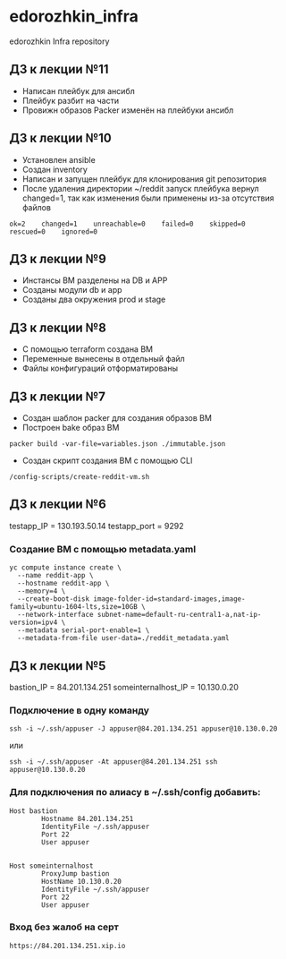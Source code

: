 # edorozhkin_infra
edorozhkin Infra repository

## ДЗ к лекции №11

- Написан плейбук для ансибл
- Плейбук разбит на части
- Провижн образов Packer изменён на плейбуки ансибл

## ДЗ к лекции №10

- Установлен ansible
- Создан inventory 
- Написан и запущен плейбук для клонирования git репозитория
- После удаления директории ~/reddit запуск плейбука вернул changed=1, так как изменения были применены из-за отсутствия файлов
```
ok=2    changed=1    unreachable=0    failed=0    skipped=0    rescued=0    ignored=0
```


## ДЗ к лекции №9

- Инстансы ВМ разделены на DB и APP
- Созданы модули db и app
- Созданы два окружения prod и stage

## ДЗ к лекции №8

- С помощью terraform создана ВМ
- Переменные вынесены в отдельный файл
- Файлы конфигураций отформатированы


## ДЗ к лекции №7

- Создан шаблон  packer для создания образов ВМ
- Построен bake образ ВМ
```
packer build -var-file=variables.json ./immutable.json
```
- Создан скрипт создания ВМ c помощью CLI
```
/config-scripts/create-reddit-vm.sh
```

## ДЗ к лекции №6

testapp_IP = 130.193.50.14
testapp_port = 9292

### Создание ВМ с помощью metadata.yaml

```
yc compute instance create \
  --name reddit-app \
  --hostname reddit-app \
  --memory=4 \
  --create-boot-disk image-folder-id=standard-images,image-family=ubuntu-1604-lts,size=10GB \
  --network-interface subnet-name=default-ru-central1-a,nat-ip-version=ipv4 \
  --metadata serial-port-enable=1 \
  --metadata-from-file user-data=./reddit_metadata.yaml
```

## ДЗ к лекции №5

bastion_IP = 84.201.134.251
someinternalhost_IP = 10.130.0.20

### Подключение в одну команду
```
ssh -i ~/.ssh/appuser -J appuser@84.201.134.251 appuser@10.130.0.20
```
или
```
ssh -i ~/.ssh/appuser -At appuser@84.201.134.251 ssh appuser@10.130.0.20
```

### Для подключения по алиасу в ~/.ssh/config добавить:
```
Host bastion
        Hostname 84.201.134.251
        IdentityFile ~/.ssh/appuser
        Port 22
        User appuser


Host someinternalhost
        ProxyJump bastion
        HostName 10.130.0.20
        IdentityFile ~/.ssh/appuser
        Port 22
        User appuser
```

### Вход без жалоб на серт

```
https://84.201.134.251.xip.io
```


